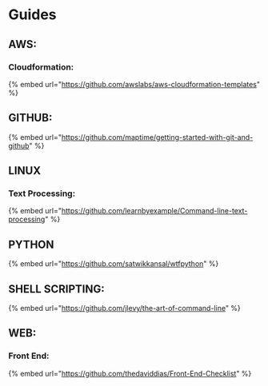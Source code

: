 # Guides

## AWS:

### Cloudformation:

{% embed url="https://github.com/awslabs/aws-cloudformation-templates" %}



## GITHUB:

{% embed url="https://github.com/maptime/getting-started-with-git-and-github" %}



## LINUX

### Text Processing:

{% embed url="https://github.com/learnbyexample/Command-line-text-processing" %}

## PYTHON

{% embed url="https://github.com/satwikkansal/wtfpython" %}



## SHELL SCRIPTING:

{% embed url="https://github.com/jlevy/the-art-of-command-line" %}

## WEB:

### Front End:

{% embed url="https://github.com/thedaviddias/Front-End-Checklist" %}



